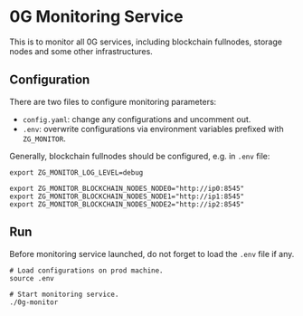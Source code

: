 # 0G Monitoring Service

This is to monitor all 0G services, including blockchain fullnodes, storage nodes and some other infrastructures.

## Configuration

There are two files to configure monitoring parameters:

- `config.yaml`: change any configurations and uncomment out.
- `.env`: overwrite configurations via environment variables prefixed with `ZG_MONITOR`.

Generally, blockchain fullnodes should be configured, e.g. in `.env` file:

```shell
export ZG_MONITOR_LOG_LEVEL=debug

export ZG_MONITOR_BLOCKCHAIN_NODES_NODE0="http://ip0:8545"
export ZG_MONITOR_BLOCKCHAIN_NODES_NODE1="http://ip1:8545"
export ZG_MONITOR_BLOCKCHAIN_NODES_NODE2="http://ip2:8545"
```

## Run

Before monitoring service launched, do not forget to load the `.env` file if any.

```shell
# Load configurations on prod machine.
source .env

# Start monitoring service.
./0g-monitor
```
